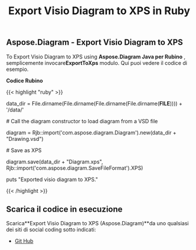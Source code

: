 ﻿---
title: Export Visio Diagram to XPS in Ruby
type: docs
weight: 80
url: /it/java/export-visio-diagram-to-xps-in-ruby/
---
## **Aspose.Diagram - Export Visio Diagram to XPS**
To Export Visio Diagram to XPS using **Aspose.Diagram Java per Rubino** , semplicemente invocare**ExportToXps** modulo. Qui puoi vedere il codice di esempio.

**Codice Rubino**

{{< highlight "ruby" >}}

 data_dir = File.dirname(File.dirname(File.dirname(File.dirname(__FILE__)))) + '/data/'

\# Call the diagram constructor to load diagram from a VSD file

diagram = Rjb::import('com.aspose.diagram.Diagram').new(data_dir + "Drawing.vsd")

\# Save as XPS

diagram.save(data_dir + "Diagram.xps", Rjb::import('com.aspose.diagram.SaveFileFormat').XPS)

puts "Exported visio diagram to XPS."

{{< /highlight >}}
## **Scarica il codice in esecuzione**
 Scarica**Export Visio Diagram to XPS (Aspose.Diagram)**da uno qualsiasi dei siti di social coding sotto indicati:

- [Git Hub](https://github.com/asposediagram/Aspose.Diagram-for-Java/blob/master/Plugins/Aspose_Diagram_Java_for_Ruby/lib/asposediagramjava/Export/exporttoxps.rb)
